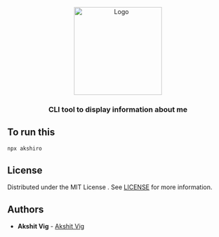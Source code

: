 <p align="center">
  <img src="https://lh5.googleusercontent.com/proxy/RyDPydOtFqXyySRjDIbFbmdW2dXvUjNaHdmy5AlvAD_HsOOx_5XatU2qy35S-3cIdw9veYbBnmq03drsoYYd_khXE2mbwQMsc4sD6Ky4qvx6Rs62ckNJeeI" width='200' alt="Logo" >

   <h3 align="center">CLI tool to display information about me</h3>
</p>


## To run this 
```bash
npx akshiro
```
## License

Distributed under the MIT License . See [LICENSE](https://github.com/akshitvigg/akshiro/blob/master/LICENSE) for more information.

## Authors

* **Akshit Vig** - [Akshit Vig](https://github.com/akshitvigg)
